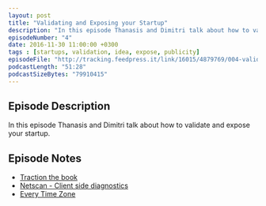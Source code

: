 ```yaml
---
layout: post
title: "Validating and Exposing your Startup"
description: "In this episode Thanasis and Dimitri talk about how to validate and expose your startup."
episodeNumber: "4"
date: 2016-11-30 11:00:00 +0300
tags : [startups, validation, idea, expose, publicity]
episodeFile: "http://tracking.feedpress.it/link/16015/4879769/004-validating-and-exposing-your-startup.mp3"
podcastLength: "51:28"
podcastSizeBytes: "79910415"
---
```


## Episode Description

In this episode Thanasis and Dimitri talk about how to validate and expose your startup.

## Episode Notes

* [Traction the book](http://tractionbook.com/)
* [Netscan - Client side diagnostics](https://www.netscan.co)
* [Every Time Zone](http://everytimezone.com/)


